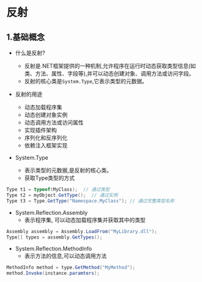 # 反射

## 1.基础概念

- 什么是反射?
  - 反射是.NET框架提供的一种机制,允许程序在运行时动态获取类型信息(如类、方法、属性、字段等),并可以动态创建对象、调用方法或访问字段。
  - 反射的核心类是`System.Type`,它表示类型的元数据。
- 反射的用途
  - 动态加载程序集
  - 动态创建对象实例
  - 动态调用方法或访问属性
  - 实现插件架构
  - 序列化和反序列化
  - 依赖注入框架实现

- System.Type
  - 表示类型的元数据,是反射的核心类。
  - 获取Type类型的方式

```csharp
Type t1 = typeof(MyClass);  // 通过类型
Type t2 = myObject.GetType();  // 通过实例
Type t3 = Type.GetType("Namespace.MyClass"); // 通过完整类型名称
```

- System.Reflection.Assembly
  - 表示程序集, 可以动态加载程序集并获取其中的类型

```csharp
Assembly assembly = Assembly.LoadFrom("MyLibrary.dll");
Type[] types = assembly.GetTypes();
```

- System.Reflection.MethodInfo
  - 表示方法的信息,可以动态调用方法

```csharp
MethodInfo method = type.GetMethod("MyMethod");
method.Invoke(instance.paramters);
```



















